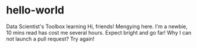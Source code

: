 # hello-world
Data Scientist's Toolbox learning
Hi, friends!
Mengying here. I'm a newbie, 10 mins read has cost me several hours. Expect bright and go far!
Why I can not launch a pull request?
Try again!

